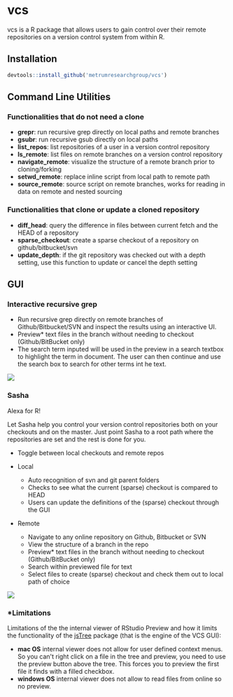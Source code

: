 # vcs 

vcs is a R package that allows users to gain control over their remote repositories on a version control system from within R. 

## Installation
```r
devtools::install_github('metrumresearchgroup/vcs')
``` 

## Command Line Utilities

### Functionalities that do not need a clone
  - **grepr**: run recursive grep directly on local paths and remote branches
  - **gsubr**: run recursive gsub directly on local paths
  - **list_repos**: list repositories of a user in a version control repository
  - **ls_remote**: list files on remote branches on a version control repository
  - **navigate_remote**: visualize the structure of a remote branch prior to cloning/forking
  - **setwd_remote**: replace inline script from local path to remote path
  - **source_remote**: source script on remote branches, works for reading in data on remote and nested sourcing


### Functionalities that clone or update a cloned repository
  - **diff_head**: query the difference in files between current fetch and the HEAD of a repository
  - **sparse_checkout**: create a sparse checkout of a repository on github/bitbucket/svn
  - **update_depth**: if the git repository was checked out with a depth setting, use this function to update or cancel the depth setting

## GUI

### Interactive recursive grep

  - Run recursive grep directly on remote branches of Github/Bitbucket/SVN and inspect the results using an interactive UI.
  - Preview* text files in the branch without needing to checkout (Github/BitBucket only)
  - The search term inputed will be used in the preview in a search textbox to highlight the term in document. The user can then continue and use the search box to search for other terms int he text. 

![](https://github.com/yonicd/jsTree/blob/master/Miscellaneous/jstree_vcs_grepr.gif?raw=true)

### Sasha

Alexa for R!

Let Sasha help you control your version control repositories both on your checkouts and on the master. Just point Sasha to a root path where the repositories are set and the rest is done for you. 

  - Toggle between local checkouts and remote repos
  
  - Local
  
    - Auto recognition of svn and git parent folders
    - Checks to see what the current (sparse) checkout is compared to HEAD
    - Users can update the definitions of the (sparse) checkout through the GUI
    
  - Remote
    - Navigate to any online repository on Github, Bitbucket or SVN
    - View the structure of a branch in the repo
    - Preview* text files in the branch without needing to checkout (Github/BitBucket only)
    - Search within previewed file for text
    - Select files to create (sparse) checkout and check them out to local path of choice

![](https://github.com/yonicd/vcs/blob/master/Miscellaneous/sasha.gif?raw=true)

### *Limitations

  Limitations of the the internal viewer of RStudio Preview and how it limits the functionality of the [jsTree](https://github.com/metrumresearchgroup/jsTree) package (that is the engine of the VCS GUI): 

  - **mac OS** internal viewer does not allow for user defined context menus. So you can't right click on a file in the tree and preview, you need to use the preview button above the tree. This forces you to preview the first file it finds with a filled checkbox.
  - **windows OS** internal viewer does not allow to read files from online so no preview.
  